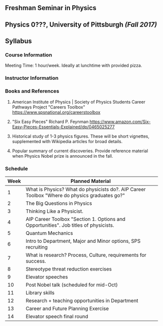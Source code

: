 ## Freshman Seminar in Physics
## Physics 0???, University of Pittsburgh *(Fall 2017)*
## Syllabus

### Course Information

Meeting Time: 1 hour/week.  Ideally at lunchtime with provided pizza.

### Instructor Information

### Books and References
1. American Institute of Physics | Society of Physics Students
Career Pathways Project "Careers Toolbox"
https://www.spsnational.org/careerstoolbox

2. "Six Easy Pieces"
Richard P. Feynman
https://www.amazon.com/Six-Easy-Pieces-Essentials-Explained/dp/0465025277

3. Historical study of 1-3 physics figures.  These will be short vignettes, supplemented with Wikipedia articles for broad details.

4. Popular summary of current discoveries.  Provide reference material when Physics Nobel prize is announced in the fall.


### Schedule
Week | Planned Material
-----|-----------------
1    | What is Physics?  What do physicists do?.  AIP Career Toolbox "Where do physics graduates go?"
2    | The Big Questions in Physics
3    | Thinking Like a Physicist.  
4    | AIP Career Toolbox "Section 1.  Options and Opportunities".  Job titles of physicists.
5    | Quantum Mechanics
6    | Intro to Department, Major and Minor options, SPS recruiting
7    | What is research?  Process, Culture, requirements for success.
8    | Stereotype threat reduction exercises
9    | Elevator speeches
10   | Post Nobel talk (scheduled for mid-Oct)
11   | Library skills
12   | Research + teaching opportunities in Department
13   | Career and Future Planning Exercise
14   | Elevator speech final round
